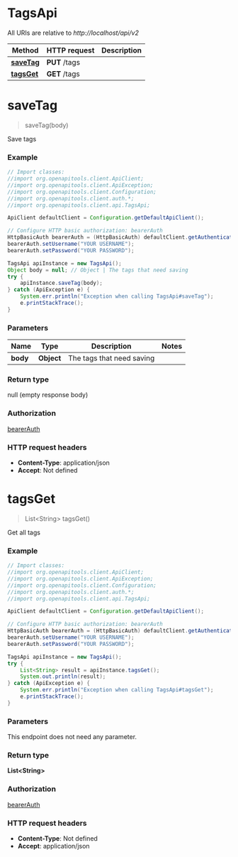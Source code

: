 # TagsApi

All URIs are relative to *http://localhost/api/v2*

Method | HTTP request | Description
------------- | ------------- | -------------
[**saveTag**](TagsApi.md#saveTag) | **PUT** /tags | 
[**tagsGet**](TagsApi.md#tagsGet) | **GET** /tags | 


<a name="saveTag"></a>
# **saveTag**
> saveTag(body)



Save tags

### Example
```java
// Import classes:
//import org.openapitools.client.ApiClient;
//import org.openapitools.client.ApiException;
//import org.openapitools.client.Configuration;
//import org.openapitools.client.auth.*;
//import org.openapitools.client.api.TagsApi;

ApiClient defaultClient = Configuration.getDefaultApiClient();

// Configure HTTP basic authorization: bearerAuth
HttpBasicAuth bearerAuth = (HttpBasicAuth) defaultClient.getAuthentication("bearerAuth");
bearerAuth.setUsername("YOUR USERNAME");
bearerAuth.setPassword("YOUR PASSWORD");

TagsApi apiInstance = new TagsApi();
Object body = null; // Object | The tags that need saving
try {
    apiInstance.saveTag(body);
} catch (ApiException e) {
    System.err.println("Exception when calling TagsApi#saveTag");
    e.printStackTrace();
}
```

### Parameters

Name | Type | Description  | Notes
------------- | ------------- | ------------- | -------------
 **body** | **Object**| The tags that need saving |

### Return type

null (empty response body)

### Authorization

[bearerAuth](../README.md#bearerAuth)

### HTTP request headers

 - **Content-Type**: application/json
 - **Accept**: Not defined

<a name="tagsGet"></a>
# **tagsGet**
> List&lt;String&gt; tagsGet()



Get all tags

### Example
```java
// Import classes:
//import org.openapitools.client.ApiClient;
//import org.openapitools.client.ApiException;
//import org.openapitools.client.Configuration;
//import org.openapitools.client.auth.*;
//import org.openapitools.client.api.TagsApi;

ApiClient defaultClient = Configuration.getDefaultApiClient();

// Configure HTTP basic authorization: bearerAuth
HttpBasicAuth bearerAuth = (HttpBasicAuth) defaultClient.getAuthentication("bearerAuth");
bearerAuth.setUsername("YOUR USERNAME");
bearerAuth.setPassword("YOUR PASSWORD");

TagsApi apiInstance = new TagsApi();
try {
    List<String> result = apiInstance.tagsGet();
    System.out.println(result);
} catch (ApiException e) {
    System.err.println("Exception when calling TagsApi#tagsGet");
    e.printStackTrace();
}
```

### Parameters
This endpoint does not need any parameter.

### Return type

**List&lt;String&gt;**

### Authorization

[bearerAuth](../README.md#bearerAuth)

### HTTP request headers

 - **Content-Type**: Not defined
 - **Accept**: application/json

